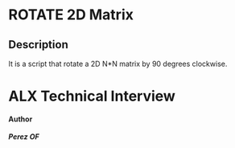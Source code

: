 # **ROTATE 2D Matrix**

## **Description**

It is a script that rotate a 2D N*N matrix by 90 degrees clockwise.

# **ALX Technical Interview**

####	**Author**
***Perez OF***
